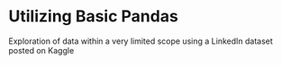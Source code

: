 # Utilizing Basic Pandas 

Exploration of data within a very limited scope using a LinkedIn dataset posted on Kaggle
